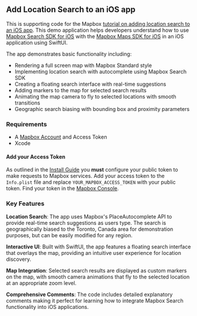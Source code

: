 ## Add Location Search to an iOS app

This is supporting code for the Mapbox [tutorial on adding location search to an iOS app](https://docs.mapbox.com/help/tutorials/ios-location-search). This demo application helps developers understand how to use [Mapbox Search SDK for iOS](https://docs.mapbox.com/ios/search) with the [Mapbox Maps SDK for iOS](https://docs.mapbox.com/ios/maps) in an iOS application using SwiftUI.

The app demonstrates basic functionality including:

- Rendering a full screen map with Mapbox Standard style
- Implementing location search with autocomplete using Mapbox Search SDK
- Creating a floating search interface with real-time suggestions
- Adding markers to the map for selected search results
- Animating the map camera to fly to selected locations with smooth transitions
- Geographic search biasing with bounding box and proximity parameters

### Requirements
- A [Mapbox Account](https://console.mapbox.com) and Access Token
- Xcode

#### Add your Access Token 
As outlined in the [Install Guide](https://docs.mapbox.com/ios/maps/guides/install/) you **must** configure your public token to make requests to Mapbox services. Add your access token to the `Info.plist` file and replace `YOUR_MAPBOX_ACCESS_TOKEN` with your public token. Find your token in the [Mapbox Console](https://console.mapbox.com).

### Key Features

**Location Search**: The app uses Mapbox's PlaceAutocomplete API to provide real-time search suggestions as users type. The search is geographically biased to the Toronto, Canada area for demonstration purposes, but can be easily modified for any region.

**Interactive UI**: Built with SwiftUI, the app features a floating search interface that overlays the map, providing an intuitive user experience for location discovery.

**Map Integration**: Selected search results are displayed as custom markers on the map, with smooth camera animations that fly to the selected location at an appropriate zoom level.

**Comprehensive Comments**: The code includes detailed explanatory comments making it perfect for learning how to integrate Mapbox Search functionality into iOS applications.
